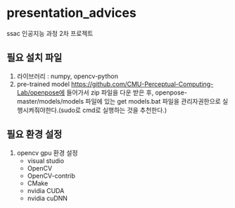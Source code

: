 # presentation_advices
ssac 인공지능 과정 2차 프로젝트 
## 필요 설치 파일
1. 라이브러리 : numpy, opencv-python
2. pre-trained model
https://github.com/CMU-Perceptual-Computing-Lab/openpose에 들어가서 zip 파일을 다운 받은 후, openpose-master/models/models 파일에 있는 get models.bat 파일을 관리자권한으로 실행시켜줘야한다.(sudo로 cmd로 실행하는 것을 추천한다.)

## 필요 환경 설정
1. opencv gpu 환경 설정
    - visual studio
    - OpenCV
    - OpenCV-contrib
    - CMake
    - nvidia CUDA
    - nvidia cuDNN
